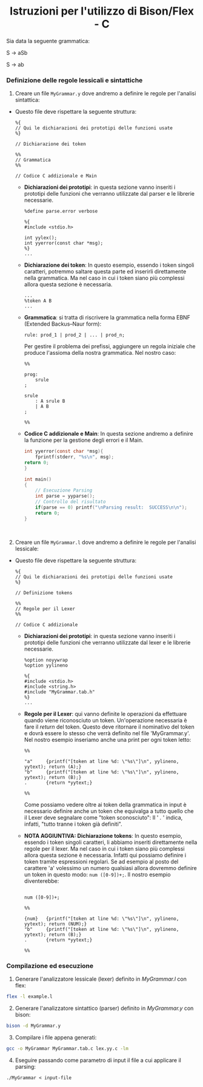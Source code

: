 <h1 align="center">Istruzioni per l'utilizzo di Bison/Flex - C</h1>

Sia data la seguente grammatica:

S → aSb 

S → ab

### Definizione delle regole lessicali e sintattiche
1. Creare un file `MyGrammar.y` dove andremo a definire le regole per l'analisi sintattica:

* Questo file deve rispettare la seguente struttura:

    ```bison
    %{
    // Qui le dichiarazioni dei prototipi delle funzioni usate
    %}

    // Dichiarazione dei token

    %%
    // Grammatica
    %%

    // Codice C addizionale e Main
    ```

    * **Dichiarazioni dei prototipi**: in questa sezione vanno inseriti i prototipi delle funzioni che verranno utilizzate dal parser e le librerie necessarie.

        ```bison
        %define parse.error verbose

        %{
        #include <stdio.h>

        int yylex();
        int yyerror(const char *msg);
        %}
        ...
        ```

    * **Dichiarazione dei token**: In questo esempio, essendo i token singoli caratteri, potremmo saltare questa parte ed inserirli direttamente nella grammatica. Ma nel caso in cui i token siano più complessi allora questa sezione è necessaria. 

        ```bison
        ...
        %token A B
        ...
        ```

    * **Grammatica**: si tratta di riscrivere la grammatica nella forma EBNF (Extended Backus–Naur form):

        ```
        rule: prod_1 | prod_2 | ... | prod_n;
        ```
        
        Per gestire il problema dei prefissi, aggiungere un regola iniziale che produce l'assioma della nostra grammatica. Nel nostro caso:

        ```bison
        %%

        prog:
            srule
        ;

        srule   
            : A srule B
            | A B
        ;

        %%
        ```
    
    * **Codice C addizionale e Main**: In questa sezione andremo a definire la funzione per la gestione degli errori e il Main.

        ```c
        int yyerror(const char *msg){
            fprintf(stderr, "%s\n", msg);
        return 0;
        }

        int main()
        {
            // Esecuzione Parsing
            int parse = yyparse();
            // Controllo del risultato
            if(parse == 0) printf("\nParsing result:  SUCCESS\n\n");
            return 0;
        }
        ```

<br>

2. Creare un file `MyGrammar.l` dove andremo a definire le regole per l'analisi lessicale:

* Questo file deve rispettare la seguente struttura:

    ```bison
    %{
    // Qui le dichiarazioni dei prototipi delle funzioni usate
    %}

    // Definizione tokens

    %%
    // Regole per il Lexer
    %%
    
    // Codice C addizionale
    ```

    * **Dichiarazioni dei prototipi**: in questa sezione vanno inseriti i prototipi delle funzioni che verranno utilizzate dal lexer e le librerie necessarie.

        ```bison
        %option noyywrap
        %option yylineno

        %{
        #include <stdio.h>
        #include <string.h>
        #include "MyGrammar.tab.h"
        %}
        ...
        ```

    * **Regole per il Lexer**: qui vanno definite le operazioni da effettuare quando viene riconosciuto un token.
        Un'operazione necessaria è fare il *return* del token. Questo deve ritornare il nominativo del token e dovrà essere lo stesso che verrà definito nel file 'MyGrammar.y'. Nel nostro esempio inseriamo anche una print per ogni token letto:

        ```bison
        %%

        "a"     {printf("[token at line %d: \"%s\"]\n", yylineno, yytext); return (A);}
        "b"     {printf("[token at line %d: \"%s\"]\n", yylineno, yytext); return (B);}
        .       {return *yytext;}

        %%
        ```

        Come possiamo vedere oltre ai token della grammatica in input è necessario definire anche un token che equivalga a tutto quello che il Lexer deve segnalare come "token sconosciuto": Il ' *.* ' indica, infatti, "tutto tranne i token già definiti". 
    
    * **NOTA AGGIUNTIVA: Dichiarazione tokens**: In questo esempio, essendo i token singoli caratteri, li abbiamo inseriti direttamente nella regole per il lexer. Ma nel caso in cui i token siano più complessi allora questa sezione è necessaria. Infatti qui possiamo definire i token tramite espressioni regolari. Se ad esempio al posto del carattere 'a' volessimo un numero qualsiasi allora dovremmo definire un token in questo modo: `num ([0-9])+;`. Il nostro esempio diventerebbe:

        ```bison
        
        num ([0-9])+;
        
        %%

        {num}   {printf("[token at line %d: \"%s\"]\n", yylineno, yytext); return (NUM);}
        "b"     {printf("[token at line %d: \"%s\"]\n", yylineno, yytext); return (B);}
        .       {return *yytext;}

        %%
        ```

### Compilazione ed esecuzione
1. Generare l'analizzatore lessicale (lexer) definito in *MyGrammar.l* con flex:

```bash
flex -l example.l
```

2. Generare l'analizzatore sintattico (parser) definito in *MyGrammar.y* con bison: 

```bash
bison -d MyGrammar.y
```

3. Compilare i file appena generati: 

```bash
gcc -o MyGrammar MyGrammar.tab.c lex.yy.c -lm
```

4. Eseguire passando come parametro di input il file a cui applicare il parsing: 

```
./MyGrammar < input-file
```